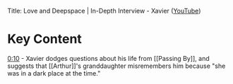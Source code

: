 Title: Love and Deepspace | In-Depth Interview - Xavier ([YouTube](https://www.youtube.com/watch?v=4dFrLn04_jw))


# Key Content

[0:10](https://youtu.be/4dFrLn04_jw?si=3hZfFgCRUEroB2gb&t=10) - Xavier dodges questions about his life from [[Passing By]], and suggests that [[Arthur]]'s granddaughter misremembers him because "she was in a dark place at the time."
